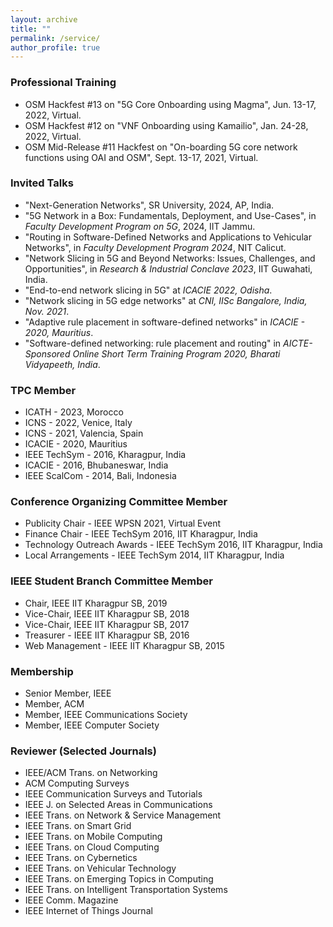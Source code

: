 ```yaml
---
layout: archive
title: ""
permalink: /service/
author_profile: true
---
```

<h3>Professional Training</h3>

* OSM Hackfest #13 on "5G Core Onboarding using Magma", Jun. 13-17, 2022, Virtual.
* OSM Hackfest #12 on "VNF Onboarding using Kamailio", Jan. 24-28, 2022, Virtual.
* OSM Mid-Release #11 Hackfest on "On-boarding 5G core network functions using OAI and OSM", Sept. 13-17, 2021, Virtual.

<h3>Invited Talks</h3>

* "Next-Generation Networks", SR University, 2024, AP, India.
* "5G Network in a Box: Fundamentals, Deployment, and Use-Cases", in <i>Faculty Development Program on 5G</i>, 2024, IIT Jammu.
* "Routing in Software-Defined Networks and Applications to Vehicular Networks", in <i>Faculty Development Program 2024</i>, NIT Calicut.
* "Network Slicing in 5G and Beyond Networks: Issues, Challenges, and Opportunities", in <i>Research & Industrial Conclave 2023</i>, IIT Guwahati, India.
* "End-to-end network slicing in 5G" at <i>ICACIE 2022, Odisha</i>.
* "Network slicing in 5G edge networks" at <i>CNI, IISc Bangalore, India, Nov. 2021</i>.
* "Adaptive rule placement in software-defined networks" in <i>ICACIE - 2020, Mauritius</i>.
* "Software-defined networking: rule placement and routing" in <i>AICTE-Sponsored Online Short Term Training Program 2020, Bharati Vidyapeeth, India</i>.


<h3>TPC Member</h3>

* ICATH - 2023, Morocco
* ICNS - 2022, Venice, Italy
* ICNS - 2021, Valencia, Spain
* ICACIE - 2020, Mauritius
* IEEE TechSym - 2016, Kharagpur, India
* ICACIE - 2016, Bhubaneswar, India
* IEEE ScalCom - 2014, Bali, Indonesia


<h3>Conference Organizing Committee Member</h3>

* Publicity Chair - IEEE WPSN 2021, Virtual Event
* Finance Chair - IEEE TechSym 2016, IIT Kharagpur, India
* Technology Outreach Awards - IEEE TechSym 2016, IIT Kharagpur, India
* Local Arrangements - IEEE TechSym 2014, IIT Kharagpur, India


<h3>IEEE Student Branch Committee Member</h3>

* Chair, IEEE IIT Kharagpur SB, 2019
* Vice-Chair, IEEE IIT Kharagpur SB, 2018
* Vice-Chair, IEEE IIT Kharagpur SB, 2017
* Treasurer - IEEE IIT Kharagpur SB, 2016
* Web Management - IEEE IIT Kharagpur SB, 2015


<h3>Membership</h3>

* Senior Member, IEEE
* Member, ACM
* Member, IEEE Communications Society
* Member, IEEE Computer Society


<h3>Reviewer (Selected Journals)</h3>

* IEEE/ACM Trans. on Networking
* ACM Computing Surveys
* IEEE Communication Surveys and Tutorials
* IEEE J. on Selected Areas in Communications
* IEEE Trans. on Network & Service Management
* IEEE Trans. on Smart Grid
* IEEE Trans. on Mobile Computing
* IEEE Trans. on Cloud Computing
* IEEE Trans. on Cybernetics
* IEEE Trans. on Vehicular Technology
* IEEE Trans. on Emerging Topics in Computing
* IEEE Trans. on Intelligent Transportation Systems
* IEEE Comm. Magazine
* IEEE Internet of Things Journal
